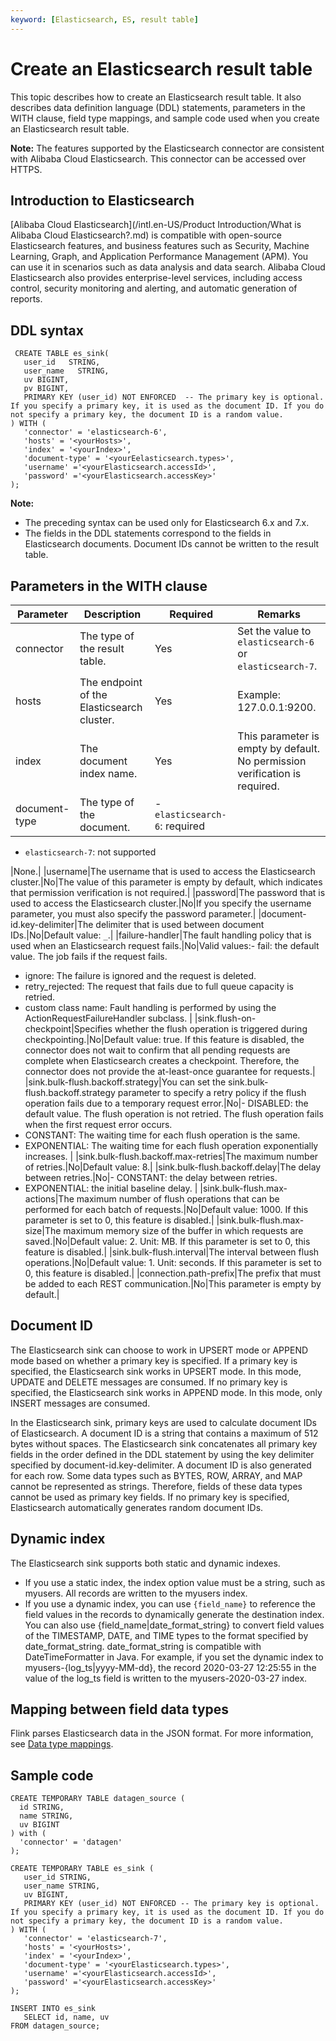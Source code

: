 ```yaml
---
keyword: [Elasticsearch, ES, result table]
---
```


# Create an Elasticsearch result table

This topic describes how to create an Elasticsearch result table. It also describes data definition language \(DDL\) statements, parameters in the WITH clause, field type mappings, and sample code used when you create an Elasticsearch result table.

**Note:** The features supported by the Elasticsearch connector are consistent with Alibaba Cloud Elasticsearch. This connector can be accessed over HTTPS.

## Introduction to Elasticsearch

[Alibaba Cloud Elasticsearch](/intl.en-US/Product Introduction/What is Alibaba Cloud Elasticsearch?.md) is compatible with open-source Elasticsearch features, and business features such as Security, Machine Learning, Graph, and Application Performance Management \(APM\). You can use it in scenarios such as data analysis and data search. Alibaba Cloud Elasticsearch also provides enterprise-level services, including access control, security monitoring and alerting, and automatic generation of reports.

## DDL syntax

```
 CREATE TABLE es_sink(
   user_id   STRING,
   user_name   STRING,
   uv BIGINT,
   pv BIGINT,
   PRIMARY KEY (user_id) NOT ENFORCED  -- The primary key is optional. If you specify a primary key, it is used as the document ID. If you do not specify a primary key, the document ID is a random value. 
) WITH (
   'connector' = 'elasticsearch-6',
   'hosts' = '<yourHosts>',
   'index' = '<yourIndex>',
   'document-type' = '<yourEelasticsearch.types>',
   'username' ='<yourElasticsearch.accessId>',
   'password' ='<yourElasticsearch.accessKey>'
);
```

**Note:**

-   The preceding syntax can be used only for Elasticsearch 6.x and 7.x.
-   The fields in the DDL statements correspond to the fields in Elasticsearch documents. Document IDs cannot be written to the result table.

## Parameters in the WITH clause

|Parameter|Description|Required|Remarks|
|---------|-----------|--------|-------|
|connector|The type of the result table.|Yes|Set the value to `elasticsearch-6` or `elasticsearch-7`.|
|hosts|The endpoint of the Elasticsearch cluster.|Yes|Example: 127.0.0.1:9200.|
|index|The document index name.|Yes|This parameter is empty by default. No permission verification is required.|
|document-type|The type of the document.|-   `elasticsearch-6`: required
-   `elasticsearch-7`: not supported

|None.|
|username|The username that is used to access the Elasticsearch cluster.|No|The value of this parameter is empty by default, which indicates that permission verification is not required.|
|password|The password that is used to access the Elasticsearch cluster.|No|If you specify the username parameter, you must also specify the password parameter.|
|document-id.key-delimiter|The delimiter that is used between document IDs.|No|Default value: `_`.|
|failure-handler|The fault handling policy that is used when an Elasticsearch request fails.|No|Valid values:-   fail: the default value. The job fails if the request fails.
-   ignore: The failure is ignored and the request is deleted.
-   retry\_rejected: The request that fails due to full queue capacity is retried.
-   custom class name: Fault handling is performed by using the ActionRequestFailureHandler subclass. |
|sink.flush-on-checkpoint|Specifies whether the flush operation is triggered during checkpointing.|No|Default value: true. If this feature is disabled, the connector does not wait to confirm that all pending requests are complete when Elasticsearch creates a checkpoint. Therefore, the connector does not provide the at-least-once guarantee for requests.|
|sink.bulk-flush.backoff.strategy|You can set the sink.bulk-flush.backoff.strategy parameter to specify a retry policy if the flush operation fails due to a temporary request error.|No|-   DISABLED: the default value. The flush operation is not retried. The flush operation fails when the first request error occurs.
-   CONSTANT: The waiting time for each flush operation is the same.
-   EXPONENTIAL: The waiting time for each flush operation exponentially increases. |
|sink.bulk-flush.backoff.max-retries|The maximum number of retries.|No|Default value: 8.|
|sink.bulk-flush.backoff.delay|The delay between retries.|No|-   CONSTANT: the delay between retries.
-   EXPONENTIAL: the initial baseline delay. |
|sink.bulk-flush.max-actions|The maximum number of flush operations that can be performed for each batch of requests.|No|Default value: 1000. If this parameter is set to 0, this feature is disabled.|
|sink.bulk-flush.max-size|The maximum memory size of the buffer in which requests are saved.|No|Default value: 2. Unit: MB. If this parameter is set to 0, this feature is disabled.|
|sink.bulk-flush.interval|The interval between flush operations.|No|Default value: 1. Unit: seconds. If this parameter is set to 0, this feature is disabled.|
|connection.path-prefix|The prefix that must be added to each REST communication.|No|This parameter is empty by default.|

## Document ID

The Elasticsearch sink can choose to work in UPSERT mode or APPEND mode based on whether a primary key is specified. If a primary key is specified, the Elasticsearch sink works in UPSERT mode. In this mode, UPDATE and DELETE messages are consumed. If no primary key is specified, the Elasticsearch sink works in APPEND mode. In this mode, only INSERT messages are consumed.

In the Elasticsearch sink, primary keys are used to calculate document IDs of Elasticsearch. A document ID is a string that contains a maximum of 512 bytes without spaces. The Elasticsearch sink concatenates all primary key fields in the order defined in the DDL statement by using the key delimiter specified by document-id.key-delimiter. A document ID is also generated for each row. Some data types such as BYTES, ROW, ARRAY, and MAP cannot be represented as strings. Therefore, fields of these data types cannot be used as primary key fields. If no primary key is specified, Elasticsearch automatically generates random document IDs.

## Dynamic index

The Elasticsearch sink supports both static and dynamic indexes.

-   If you use a static index, the index option value must be a string, such as myusers. All records are written to the myusers index.
-   If you use a dynamic index, you can use `{field_name}` to reference the field values in the records to dynamically generate the destination index. You can also use \{field\_name\|date\_format\_string\} to convert field values of the TIMESTAMP, DATE, and TIME types to the format specified by date\_format\_string. date\_format\_string is compatible with DateTimeFormatter in Java. For example, if you set the dynamic index to myusers-\{log\_ts\|yyyy-MM-dd\}, the record 2020-03-27 12:25:55 in the value of the log\_ts field is written to the myusers-2020-03-27 index.

## Mapping between field data types

Flink parses Elasticsearch data in the JSON format. For more information, see [Data type mappings](https://ci.apache.org/projects/flink/flink-docs-master/docs/connectors/table/formats/json/).

## Sample code

```
CREATE TEMPORARY TABLE datagen_source (
  id STRING, 
  name STRING,
  uv BIGINT
) with (
  'connector' = 'datagen'
);

CREATE TEMPORARY TABLE es_sink (
   user_id STRING,
   user_name STRING,
   uv BIGINT,
   PRIMARY KEY (user_id) NOT ENFORCED -- The primary key is optional. If you specify a primary key, it is used as the document ID. If you do not specify a primary key, the document ID is a random value. 
) WITH (
   'connector' = 'elasticsearch-7',
   'hosts' = '<yourHosts>',
   'index' = '<yourIndex>',
   'document-type' = '<yourElasticsearch.types>',
   'username' ='<yourElasticsearch.accessId>',
   'password' ='<yourElasticsearch.accessKey>'
);

INSERT INTO es_sink
   SELECT id, name, uv
FROM datagen_source;
```

